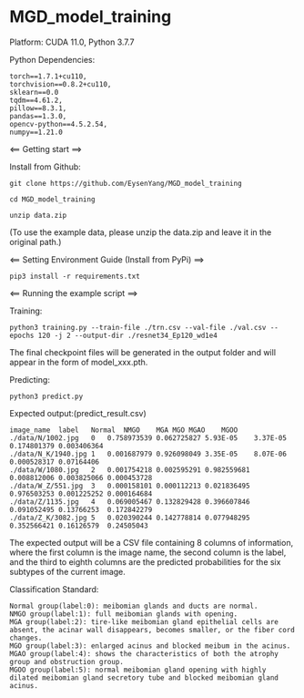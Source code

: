 # MGD_model_training

Platform: CUDA 11.0, Python 3.7.7

Python Dependencies:

	torch==1.7.1+cu110,
	torchvision==0.8.2+cu110,
	sklearn==0.0
	tqdm==4.61.2,
	pillow==8.3.1,
	pandas==1.3.0,
	opencv-python==4.5.2.54,
	numpy==1.21.0

<== Getting start ==>

Install from Github:

	git clone https://github.com/EysenYang/MGD_model_training

	cd MGD_model_training

	unzip data.zip

(To use the example data, please unzip the data.zip and leave it in the original path.)

<== Setting Environment Guide (Install from PyPi) ==>

	pip3 install -r requirements.txt


<== Running the example script ==>

Training:

	python3 training.py --train-file ./trn.csv --val-file ./val.csv --epochs 120 -j 2 --output-dir ./resnet34_Ep120_wd1e4

The final checkpoint files will be generated in the output folder and will appear in the form of model_xxx.pth.

Predicting:

	python3 predict.py 


Expected output:(predict_result.csv)

	image_name	label	Normal	NMGO	MGA	MGO	MGAO	MGOO
	./data/N/1002.jpg	0	0.758973539	0.062725827	5.93E-05	3.37E-05	0.174801379	0.003406364
	./data/N_K/1940.jpg	1	0.001687979	0.926098049	3.35E-05	8.07E-06	0.000528317	0.07164406
	./data/W/1080.jpg	2	0.001754218	0.002595291	0.982559681	0.008812006	0.003825066	0.000453728
	./data/W_Z/551.jpg	3	0.000158101	0.000112213	0.021836495	0.976503253	0.001225252	0.000164684
	./data/Z/1135.jpg	4	0.069005467	0.132829428	0.396607846	0.091052495	0.13766253	0.172842279
	./data/Z_K/3082.jpg	5	0.020390244	0.142778814	0.077948295	0.352566421	0.16126579	0.24505043
	

The expected output will be a CSV file containing 8 columns of information, where the first column is the image name, the second column is the label, and the third to eighth columns are the predicted probabilities for the six subtypes of the current image.


Classification Standard:

	Normal group(label:0): meibomian glands and ducts are normal. 
	NMGO group(label:1): full meibomian glands with opening.
	MGA group(label:2): tire-like meibomian gland epithelial cells are absent, the acinar wall disappears, becomes smaller, or the fiber cord changes.
	MGO group(label:3): enlarged acinus and blocked meibum in the acinus.
	MGAO group(label:4): shows the characteristics of both the atrophy group and obstruction group.
	MGOO group(label:5): normal meibomian gland opening with highly dilated meibomian gland secretory tube and blocked meibomian gland acinus.
	

